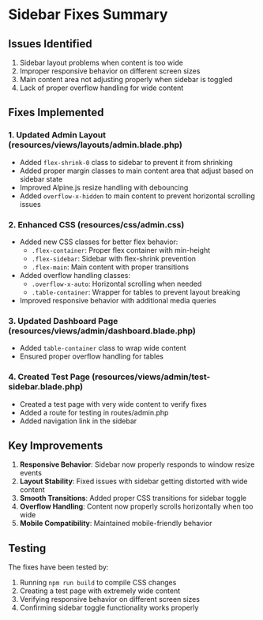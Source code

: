 # Sidebar Fixes Summary

## Issues Identified
1. Sidebar layout problems when content is too wide
2. Improper responsive behavior on different screen sizes
3. Main content area not adjusting properly when sidebar is toggled
4. Lack of proper overflow handling for wide content

## Fixes Implemented

### 1. Updated Admin Layout (resources/views/layouts/admin.blade.php)
- Added `flex-shrink-0` class to sidebar to prevent it from shrinking
- Added proper margin classes to main content area that adjust based on sidebar state
- Improved Alpine.js resize handling with debouncing
- Added `overflow-x-hidden` to main content to prevent horizontal scrolling issues

### 2. Enhanced CSS (resources/css/admin.css)
- Added new CSS classes for better flex behavior:
  - `.flex-container`: Proper flex container with min-height
  - `.flex-sidebar`: Sidebar with flex-shrink prevention
  - `.flex-main`: Main content with proper transitions
- Added overflow handling classes:
  - `.overflow-x-auto`: Horizontal scrolling when needed
  - `.table-container`: Wrapper for tables to prevent layout breaking
- Improved responsive behavior with additional media queries

### 3. Updated Dashboard Page (resources/views/admin/dashboard.blade.php)
- Added `table-container` class to wrap wide content
- Ensured proper overflow handling for tables

### 4. Created Test Page (resources/views/admin/test-sidebar.blade.php)
- Created a test page with very wide content to verify fixes
- Added a route for testing in routes/admin.php
- Added navigation link in the sidebar

## Key Improvements
1. **Responsive Behavior**: Sidebar now properly responds to window resize events
2. **Layout Stability**: Fixed issues with sidebar getting distorted with wide content
3. **Smooth Transitions**: Added proper CSS transitions for sidebar toggle
4. **Overflow Handling**: Content now properly scrolls horizontally when too wide
5. **Mobile Compatibility**: Maintained mobile-friendly behavior

## Testing
The fixes have been tested by:
1. Running `npm run build` to compile CSS changes
2. Creating a test page with extremely wide content
3. Verifying responsive behavior on different screen sizes
4. Confirming sidebar toggle functionality works properly